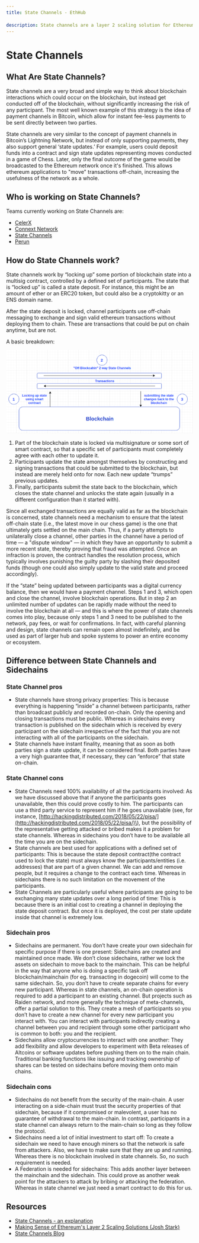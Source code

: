 ```yaml
---
title: State Channels - EthHub

description: State channels are a layer 2 scaling solution for Ethereum.
---
```


# State Channels

## What Are State Channels?

State channels are a very broad and simple way to think about blockchain interactions which could occur on the blockchain, but instead get conducted off of the blockchain, without significantly increasing the risk of any participant. The most well known example of this strategy is the idea of payment channels in Bitcoin, which allow for instant fee-less payments to be sent directly between two parties.

State channels are very similar to the concept of payment channels in Bitcoin’s Lightning Network, but instead of only supporting payments, they also support general ‘state updates.’ For example, users could deposit funds into a contract and sign state updates representing moves conducted in a game of Chess. Later, only the final outcome of the game would be broadcasted to the Ethereum network once it's finished. This allows ethereum applications to "move" transactions off-chain, increasing the usefulness of the network as a whole.


## Who is working on State Channels?
Teams currently working on State Channels are:
* [CelerX](https://celerx.app)
* [Connext Network](https://connext.network/)
* [State Channels](https://statechannels.org/)
* [Perun](https://perun.network/)

## How do State Channels work?

State channels work by “locking up” some portion of blockchain state into a multisig contract, controlled by a defined set of participants. The state that is “locked up” is called a state deposit. For instance, this might be an amount of ether or an ERC20 token, but could also be a cryptokitty or an ENS domain name.

After the state deposit is locked, channel participants use off-chain messaging to exchange and sign valid ethereum transactions without deploying them to chain. These are transactions that could be put on chain anytime, but are not.

A basic breakdown:

![](/assets/images/state_chans.png)

1. Part of the blockchain state is locked via multisignature or some sort of smart contract, so that a specific set of participants must completely agree with each other to update it.
2. Participants update the state amongst themselves by constructing and signing transactions that could be submitted to the blockchain, but instead are merely held onto for now. Each new update “trumps” previous updates.
3. Finally, participants submit the state back to the blockchain, which closes the state channel and unlocks the state again \(usually in a different configuration than it started with\).

Since all exchanged transactions are equally valid as far as the blockchain is concerned, state channels need a mechanism to ensure that the latest off-chain state \(i.e., the latest move in our chess game\) is the one that ultimately gets settled on the main chain. Thus, if a party attempts to unilaterally close a channel, other parties in the channel have a period of time — a "dispute window" — in which they have an opportunity to submit a more recent state, thereby proving that fraud was attempted. Once an infraction is proven, the contract handles the resolution process, which typically involves punishing the guilty party by slashing their deposited funds \(though one could also simply update to the valid state and proceed accordingly\).

If the “state” being updated between participants was a digital currency balance, then we would have a payment channel. Steps 1 and 3, which open and close the channel, involve blockchain operations. But in step 2 an unlimited number of updates can be rapidly made without the need to involve the blockchain at all — and this is where the power of state channels comes into play, because only steps 1 and 3 need to be published to the network, pay fees, or wait for confirmations. In fact, with careful planning and design, state channels can remain open almost indefinitely, and be used as part of larger hub and spoke systems to power an entire economy or ecosystem.

## Difference between State Channels and Sidechains

### State Channel pros

* State channels have strong privacy properties: This is because everything is happening “inside” a channel between participants, rather than broadcast publicly and recorded on-chain. Only the opening and closing transactions must be public. Whereas in sidechains every transaction is published on the sidechain which is received by every participant on the sidechain irrespective of the fact that you are not interacting with all of the participants on the sidechain.
* State channels have instant finality, meaning that as soon as both parties sign a state update, it can be considered final. Both parties have a very high guarantee that, if necessary, they can “enforce” that state on-chain.

### State Channel cons

* State Channels need 100% availability of all the participants involved: As we have discussed above that if anyone the participants goes unavailable, then this could prove costly to him. The participants can use a third party service to represent him if he goes unavailable \(see, for instance, [http://hackingdistributed.com/2018/05/22/pisa/](http://hackingdistributed.com/2018/05/22/pisa/)\), but the possibility of the representative getting attacked or bribed makes it a problem for state channels. Whereas in sidechains you don’t have to be available all the time you are on the sidechain.
* State channels are best used for applications with a defined set of participants: This is because the state deposit contract\(the contract used to lock the state\) must always know the participants/entities \(i.e. addresses\) that are part of a given channel. We can add and remove people, but it requires a change to the contract each time. Whereas in sidechains there is no such limitation on the movement of the participants.
* State Channels are particularly useful where participants are going to be exchanging many state updates over a long period of time: This is because there is an initial cost to creating a channel in deploying the state deposit contract. But once it is deployed, the cost per state update inside that channel is extremely low.

### Sidechain pros

* Sidechains are permanent. You don’t have create your own sidechain for specific purpose if there is one present: Sidechains are created and maintained once made. We don’t close sidechains, rather we lock the assets on sidechain to move back to the mainchain. This can be helpful in the way that anyone who is doing a specific task off blockchain/mainchain \(for eg. transacting in dogecoin\) will come to the same sidechain. So, you don’t have to create separate chains for every new participant. Whereas in state channels, an on-chain operation is required to add a participant to an existing channel. But projects such as Raiden network, and more generally the technique of meta-channels, offer a partial solution to this. They create a mesh of participants so you don’t have to create a new channel for every new participant you interact with. You can interact with participants indirectly creating a channel between you and recipient through some other participant who is common to both: you and the recipient.
* Sidechains allow cryptocurrencies to interact with one another: They add flexibility and allow developers to experiment with Beta releases of Altcoins or software updates before pushing them on to the main chain. Traditional banking functions like issuing and tracking ownership of shares can be tested on sidechains before moving them onto main chains.

### Sidechain cons

* Sidechains do not benefit from the security of the main-chain. A user interacting on a side-chain must trust the security properties of that sidechain, because if it compromised or malevolent, a user has no guarantee of withdrawal to the main-chain. In contrast, participants in a state channel can always return to the main-chain so long as they follow the protocol.
* Sidechains need a lot of initial investment to start off: To create a sidechain we need to have enough miners so that the network is safe from attackers. Also, we have to make sure that they are up and running. Whereas there is no blockchain involved in state channels. So, no such requirement is needed.
* A Federation is needed for sidechains: This adds another layer between the mainchain and the sidechain. This could prove as another weak point for the attackers to attack by bribing or attacking the federation. Whereas in state channel we just need a smart contract to do this for us.

## Resources

* [State Channels - an explanation](https://www.jeffcoleman.ca/state-channels/)
* [Making Sense of Ethereum's Layer 2 Scaling Solutions \(Josh Stark\)](https://medium.com/l4-media/making-sense-of-ethereums-layer-2-scaling-solutions-state-channels-plasma-and-truebit-22cb40dcc2f4)
* [State Channels Blog](https://blog.statechannels.org/)

